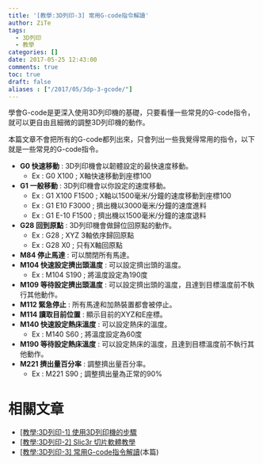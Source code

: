```yaml
---
title: '[教學:3D列印-3] 常用G-code指令解讀'
author: ZiTe
tags:
  - 3D列印
  - 教學
categories: []
date: 2017-05-25 12:43:00
comments: true
toc: true
draft: false
aliases : ["/2017/05/3dp-3-gcode/"]
---
```

學會G-code是更深入使用3D列印機的基礎，只要看懂一些常見的G-code指令，就可以更自由且細微的調整3D列印機的動作。

本篇文章不會把所有的G-code都列出來，只會列出一些我覺得常用的指令，以下就是一些常見的G-code指令。

<!--more-->

* **G0 快速移動** : 3D列印機會以韌體設定的最快速度移動。
    * Ex : G0 X100 ; X軸快速移動到座標100
* **G1 一般移動** : 3D列印機會以你設定的速度移動。
    * Ex : G1 X100 F1500 ; X軸以1500毫米/分鐘的速度移動到座標100
    * Ex : G1 E10 F3000 ; 擠出機以3000毫米/分鐘的速度進料
    * Ex : G1 E-10 F1500 ; 擠出機以1500毫米/分鐘的速度退料
* **G28 回到原點** : 3D列印機會做歸位回原點的動作。
    * Ex : G28 ; XYZ 3軸依序歸回原點
    * Ex : G28 X0 ; 只有X軸回原點
* **M84 停止馬達** : 可以關閉所有馬達。
* **M104 快速設定擠出頭溫度** : 可以設定擠出頭的溫度。
    * Ex : M104 S190 ; 將溫度設定為190度
* **M109 等待設定擠出頭溫度** : 可以設定擠出頭的溫度，且達到目標溫度前不執行其他動作。
* **M112 緊急停止** : 所有馬達和加熱裝置都會被停止。
* **M114 讀取目前位置** : 顯示目前的XYZ和E座標。
* **M140 快速設定熱床溫度** : 可以設定熱床的溫度。
    * Ex : M140 S60 ; 將溫度設定為60度
* **M190 等待設定熱床溫度** : 可以設定熱床的溫度，且達到目標溫度前不執行其他動作。
* **M221 擠出量百分率** : 調整擠出量百分率。
    * Ex : M221 S90 ; 調整擠出量為正常的90%

# 相關文章

* [\[教學:3D列印-1\] 使用3D列印機的步驟](/posts/3dp-1-step/)
* [\[教學:3D列印-2\] Slic3r 切片軟體教學](/posts/3dp-2-slic3r/)
* [\[教學:3D列印-3\] 常用G-code指令解讀](/posts/3dp-3-gcode/)(本篇)
